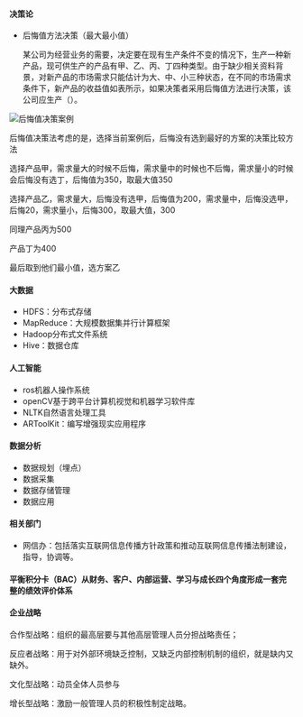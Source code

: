 #### 决策论

- 后悔值方法决策（最大最小值）

  某公司为经营业务的需要，决定要在现有生产条件不变的情况下，生产一种新产品，现可供生产的产品有甲、乙、丙、丁四种类型。由于缺少相关资料背景，对新产品的市场需求只能估计为大、中、小三种状态，在不同的市场需求条件下，新产品的收益值如表所示，如果决策者采用后悔值方法进行决策，该公司应生产（）。

![后悔值决策案例](https://github.com/youcai922/gaoxiang2022/blob/main/99src/后悔值决策案例.png?raw=true)

后悔值决策法考虑的是，选择当前案例后，后悔没有选到最好的方案的决策比较方法

选择产品甲，需求量大的时候不后悔，需求量中的时候也不后悔，需求量小的时候会后悔没有选丁，后悔值为350，取最大值350

选择产品乙，需求量大，后悔没有选甲，后悔值为200，需求量中，后悔没选甲，后悔20，需求量小，后悔300，取最大值，300

同理产品丙为500

产品丁为400

最后取到他们最小值，选方案乙



#### 大数据

- HDFS：分布式存储
- MapReduce：大规模数据集并行计算框架
- Hadoop分布式文件系统
- Hive：数据仓库

#### 人工智能

- ros机器人操作系统
- openCV基于跨平台计算机视觉和机器学习软件库
- NLTK自然语言处理工具
- ARToolKit：编写增强现实应用程序

#### 数据分析

- 数据规划（埋点）
- 数据采集
- 数据存储管理
- 数据应用



#### 相关部门

- 网信办：包括落实互联网信息传播方针政策和推动互联网信息传播法制建设，指导，协调等。

#### 平衡积分卡（BAC）从财务、客户、内部运营、学习与成长四个角度形成一套完整的绩效评价体系



#### 企业战略

合作型战略：组织的最高层要与其他高层管理人员分担战略责任； 

反应者战略：用于对外部环境缺乏控制，又缺乏内部控制机制的组织，就是缺内又缺外。 

文化型战略：动员全体人员参与 

增长型战略：激励一般管理人员的积极性制定战略。

